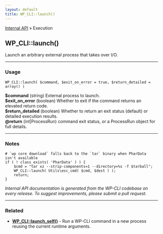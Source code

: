 ```yaml
---
layout: default
title: WP_CLI::launch()
---
```


<a href="/docs/internal-api/">Internal API</a> &raquo; Execution

## WP_CLI::launch()

Launch an arbitrary external process that takes over I/O.

***

### Usage

    WP_CLI::launch( $command, $exit_on_error = true, $return_detailed = array() )

<div>
<strong>$command</strong> (string) External process to launch.<br />
<strong>$exit_on_error</strong> (boolean) Whether to exit if the command returns an elevated return code.<br />
<strong>$return_detailed</strong> (boolean) Whether to return an exit status (default) or detailed execution results.<br />
<strong>@return</strong> (int|ProcessRun) command exit status, or a ProcessRun object for full details.<br /></p>
</div>


***

### Notes


    # `wp core download` falls back to the `tar` binary when PharData isn't available
    if ( ! class_exists( 'PharData' ) ) {
        $cmd = "tar xz --strip-components=1 --directory=%s -f $tarball";
        WP_CLI::launch( Utils\esc_cmd( $cmd, $dest ) );
        return;
    }
    


*Internal API documentation is generated from the WP-CLI codebase on every release. To suggest improvements, please submit a pull request.*


***

### Related

<ul>



<li><strong><a href="/docs/internal-api/wp-cli-launch-self/">WP_CLI::launch_self()</a></strong> - Run a WP-CLI command in a new process reusing the current runtime arguments.</li>



</ul>


